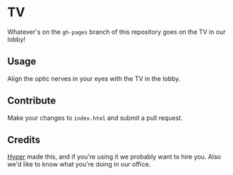 # TV

Whatever's on the `gh-pages` branch of this repository goes on the TV in our lobby!

## Usage

Align the optic nerves in your eyes with the TV in the lobby.

## Contribute

Make your changes to `index.html` and submit a pull request.

## Credits

[Hyper](http://hyper.no) made this, and if you're using it we probably want to hire you. Also
we'd like to know what you're doing in our office.
